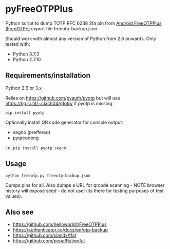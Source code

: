 # pyFreeOTPPlus

Python script to dump TOTP RFC 6238 2fa pin from [Android FreeOTPPlus (FreeOTP+)](https://github.com/helloworld1/FreeOTPPlus) export file freeotp-backup.json

Should work with almost any version of Python from 2.6 onwards.
Only tested with:

  * Python 3.7.3
  * Python 2.7.10


## Requirements/installation

Python 2.6 or 3.x

Relies on https://github.com/pyauth/pyotp but will use https://hg.sr.ht/~clach04/gtotp/ if pyotp is missing.

    pip install pyotp

Optionally install QR code generator for console output:

  * segno (preffered)
  * pyqrcodeng

I.e. `pip install pyotp segno`

## Usage

    python freeotp.py freeotp-backup.json

Dumps pins for all.
Also dumps a URL for qrcode scanning - NOTE browser history will expose seed - do not use!
(its there for testing purposes of test values).

## Also see

  * https://github.com/helloworld1/FreeOTPPlus
  * https://authenticator.cc/docs/en/otp-backup
  * https://github.com/slandx/tfat
  * https://github.com/pepa65/twofat
